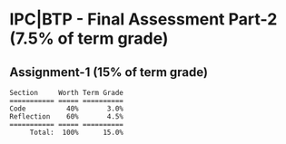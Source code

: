 # IPC|BTP - Final Assessment Part-2 (7.5% of term grade)

## Assignment-1 (15% of term grade)
```
Section     Worth Term Grade
=========== ===== ==========
Code          40%       3.0%
Reflection    60%       4.5%
=========== ===== ==========
     Total:  100%      15.0%
```
